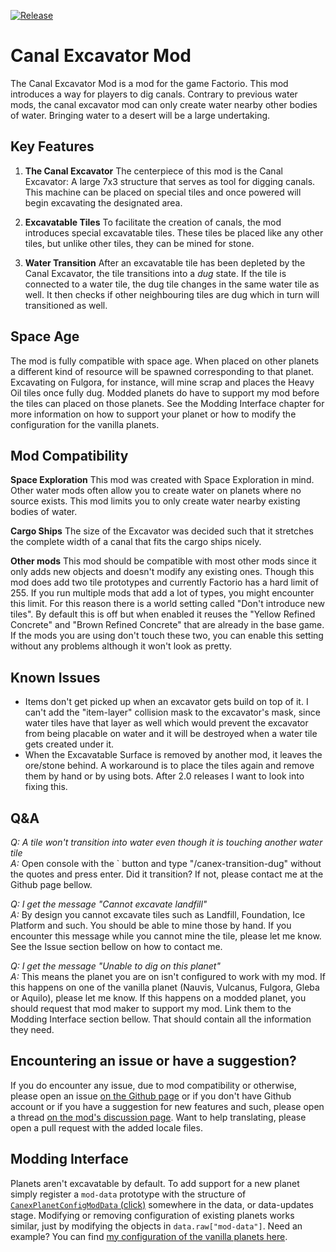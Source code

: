 [![Release](https://github.com/jurgyy/Factorio-Canal-Excavator/actions/workflows/release.yml/badge.svg?branch=master)](https://github.com/jurgyy/Factorio-Canal-Excavator/actions/workflows/release.yml)

# Canal Excavator Mod
The Canal Excavator Mod is a mod for the game Factorio. This mod introduces a way for players to dig canals. Contrary to previous water mods, the canal excavator mod can only create water nearby other bodies of water. Bringing water to a desert will be a large undertaking.

## Key Features
1. **The Canal Excavator**
The centerpiece of this mod is the Canal Excavator: A large 7x3 structure that serves as tool for digging canals. This machine can be placed on special tiles and once powered will begin excavating the designated area.

2. **Excavatable Tiles**
To facilitate the creation of canals, the mod introduces special excavatable tiles. These tiles be placed like any other tiles, but unlike other tiles, they can be mined for stone. 

3. **Water Transition**
After an excavatable tile has been depleted by the Canal Excavator, the tile transitions into a _dug_ state. If the tile is connected to a water tile, the dug tile changes in the same water tile as well. It then checks if other neighbouring tiles are dug which in turn will transitioned as well. 

## Space Age
The mod is fully compatible with space age. When placed on other planets a different kind of resource will be spawned corresponding to that planet. Excavating on Fulgora, for instance, will mine scrap and places the Heavy Oil tiles once fully dug. Modded planets do have to support my mod before the tiles can placed on those planets. See the Modding Interface chapter for more information on how to support your planet or how to modify the configuration for the vanilla planets.

## Mod Compatibility

**Space Exploration**
This mod was created with Space Exploration in mind. Other water mods often allow you to create water on planets where no source exists. This mod limits you to only create water nearby existing bodies of water.

**Cargo Ships**
The size of the Excavator was decided such that it stretches the complete width of a canal that fits the cargo ships nicely.

**Other mods**
This mod should be compatible with most other mods since it only adds new objects and doesn't modify any existing ones. Though this mod does add two tile prototypes and currently Factorio has a hard limit of 255. If you run multiple mods that add a lot of types, you might encounter this limit. For this reason there is a world setting called "Don't introduce new tiles". By default this is off but when enabled it reuses the "Yellow Refined Concrete" and "Brown Refined Concrete" that are already in the base game. If the mods you are using don't touch these two, you can enable this setting without any problems although it won't look as pretty.

## Known Issues
 * Items don't get picked up when an excavator gets build on top of it. I can't add the "item-layer" collision mask to the excavator's mask, since water tiles have that layer as well which would prevent the excavator from being placable on water and it will be destroyed when a water tile gets created under it.
 * When the Excavatable Surface is removed by another mod, it leaves the ore/stone behind. A workaround is to place the tiles again and remove them by hand or by using bots. After 2.0 releases I want to look into fixing this.

## Q&A
*Q: A tile won't transition into water even though it is touching another water tile*  
*A:* Open console with the ` button and type "/canex-transition-dug" without the quotes and press enter. Did it transition? If not, please contact me at the Github page bellow.

*Q: I get the message "Cannot excavate landfill"*  
*A:* By design you cannot excavate tiles such as Landfill, Foundation, Ice Platform and such. You should be able to mine those by hand. If you encounter this message while you cannot mine the tile, please let me know. See the Issue section bellow on how to contact me.

*Q: I get the message "Unable to dig on this planet"*  
*A:* This means the planet you are on isn't configured to work with my mod. If this happens on one of the vanilla planet (Nauvis, Vulcanus, Fulgora, Gleba or Aquilo), please let me know. If this happens on a modded planet, you should request that mod maker to support my mod. Link them to the Modding Interface section bellow. That should contain all the information they need.

## Encountering an issue or have a suggestion?
If you do encounter any issue, due to mod compatibility or otherwise, please open an issue [on the Github page](https://github.com/jurgyy/Factorio-Canal-Excavator/issues) or if you don't have Github account or if you have a suggestion for new features and such, please open a thread [on the mod's discussion page](https://mods.factorio.com/mod/canal-excavator/discussion). Want to help translating, please open a pull request with the added locale files.

## Modding Interface
Planets aren't excavatable by default. To add support for a new planet simply register a `mod-data` prototype with the structure of [`CanexPlanetConfigModData` (click)](https://github.com/jurgyy/Factorio-Canal-Excavator/blob/master/global/planetConfigHelper.lua) somewhere in the data, or data-updates stage. Modifying or removing configuration of existing planets works similar, just by modifying the objects in `data.raw["mod-data"]`. Need an example? You can find [my configuration of the vanilla planets here](https://github.com/jurgyy/Factorio-Canal-Excavator/blob/master/prototypes/planetConfig.lua).


